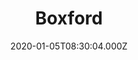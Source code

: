 ---
date: 2020-01-05T08:30:04.000Z
title: Boxford
latitude: 52.0286932576536
longitude: 0.8607745170593262
category: checkin
---